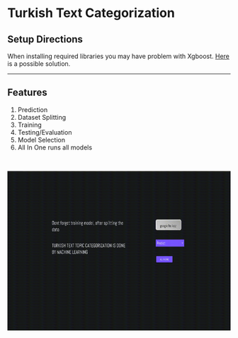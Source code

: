 # Turkish Text Categorization


## Setup Directions

When installing required libraries you may have problem with Xgboost. [Here](https://stackoverflow.com/questions/33749735/how-to-install-xgboost-package-in-python-windows-platform/39811079#39811079) is a possible solution.

---
## Features    

1.  Prediction
2.  Dataset Splitting
3.  Training
4.  Testing/Evaluation
5.  Model Selection
6.  All In One runs all models
<br>
<p align="center">
  <img width =640 height=360 src="https://github.com/DevMilk/Turkish-Text-Categorization/blob/main/usage/usage.gif">
</p>            

